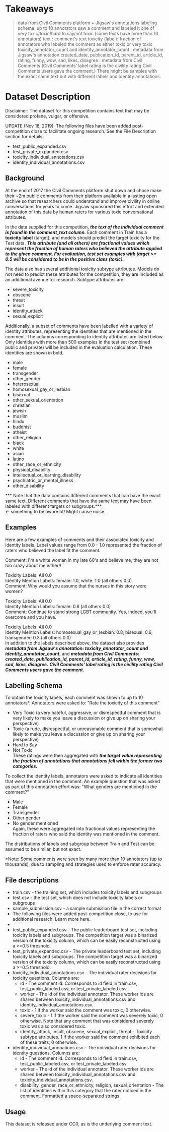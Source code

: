 # Takeaways
> data from Civil Comments platform + Jigsaw's annotations
> labeling scheme: up to 10 annotators saw a comment and labeled it one of very toxic/toxic/hard to say/not toxic (some texts have more than 10 annotators)
> text : comment's text
> toxicity (label): fraction of annotators who labeled the comment as either toxic or very toxic
> toxicity_annotator_count and identity_annotator_count : metadata from Jigsaw's annotation
> created_date, publication_id, parent_id, article_id, rating, funny, wow, sad, likes, disagree : metadata from Civil Comments
> (Civil Comments' label rating is the civility rating Civil Comments users gave the comment.)
> There might be samples with the exact same text but with different labels and identity annotations.

# Dataset Description  
Disclaimer: The dataset for this competition contains text that may be considered profane, vulgar, or offensive.  
  
UPDATE (Nov 18, 2019): The following files have been added post-competition close to facilitate ongoing research. See the File Description section for details.  
  
- test_public_expanded.csv  
- test_private_expanded.csv  
- toxicity_individual_annotations.csv  
- identity_individual_annotations.csv  

## Background  
At the end of 2017 the Civil Comments platform shut down and chose make their ~2m public comments from their platform available in a lasting open archive so that researchers could understand and improve civility in online conversations for years to come. Jigsaw sponsored this effort and extended annotation of this data by human raters for various toxic conversational attributes.  
  
In the data supplied for this competition, ***the text of the individual comment is found in the comment_text column.*** Each comment in Train has a **toxicity label** (target), and models should predict the target toxicity for the Test data. ***This attribute (and all others) are fractional values which represent the fraction of human raters who believed the attribute applied to the given comment. For evaluation, test set examples with target >= 0.5 will be considered to be in the positive class (toxic).***  
  
The data also has several additional toxicity subtype attributes. Models do not need to predict these attributes for the competition, they are included as an additional avenue for research. Subtype attributes are:  
  
- severe_toxicity    
- obscene    
- threat    
- insult    
- identity_attack    
- sexual_explicit  

Additionally, a subset of comments have been labelled with a variety of identity attributes, representing the identities that are mentioned in the comment. The columns corresponding to identity attributes are listed below. Only identities with more than 500 examples in the test set (combined public and private) will be included in the evaluation calculation. These identities are shown in bold.  
    
- male    
- female    
- transgender    
- other_gender    
- heterosexual    
- homosexual_gay_or_lesbian    
- bisexual    
- other_sexual_orientation    
- christian    
- jewish    
- muslim    
- hindu    
- buddhist    
- atheist    
- other_religion    
- black    
- white    
- asian    
- latino    
- other_race_or_ethnicity    
- physical_disability    
- intellectual_or_learning_disability    
- psychiatric_or_mental_illness    
- other_disability  

*** Note that the data contains different comments that can have the exact same text. Different comments that have the same text may have been labeled with different targets or subgroups.***   
<- something to be aware of! Might cause noise.  
  
## Examples  
Here are a few examples of comments and their associated toxicity and identity labels. Label values range from 0.0 - 1.0 represented the fraction of raters who believed the label fit the comment.  
  
Comment: i'm a white woman in my late 60's and believe me, they are not too crazy about me either!!  
  
Toxicity Labels: All 0.0  
Identity Mention Labels: female: 1.0, white: 1.0 (all others 0.0)  
Comment: Why would you assume that the nurses in this story were women?  
  
Toxicity Labels: All 0.0  
Identity Mention Labels: female: 0.8 (all others 0.0)  
Comment: Continue to stand strong LGBT community. Yes, indeed, you'll overcome and you have.  
  
Toxicity Labels: All 0.0  
Identity Mention Labels: homosexual_gay_or_lesbian: 0.8, bisexual: 0.6, transgender: 0.3 (all others 0.0)  
In addition to the labels described above, the dataset also provides ***metadata from Jigsaw's annotation: toxicity_annotator_count and identity_annotator_count***, and ***metadata from Civil Comments: created_date, publication_id, parent_id, article_id, rating, funny, wow, sad, likes, disagree.*** ***Civil Comments' label rating is the civility rating Civil Comments users gave the comment.***  
  
## Labelling Schema  
To obtain the toxicity labels, each comment was shown to up to 10 annotators*. Annotators were asked to: "Rate the toxicity of this comment"  
    
- Very Toxic (a very hateful, aggressive, or disrespectful comment that is very likely to make you leave a discussion or give up on sharing your perspective)    
- Toxic (a rude, disrespectful, or unreasonable comment that is somewhat likely to make you leave a discussion or give up on sharing your perspective)    
- Hard to Say    
- Not Toxic    
These ratings were then aggregated with ***the target value representing the fraction of annotations that annotations fell within the former two categories.***  
  
To collect the identity labels, annotators were asked to indicate all identities that were mentioned in the comment. An example question that was asked as part of this annotation effort was: "What genders are mentioned in the comment?"  
    
- Male    
- Female    
- Transgender    
- Other gender    
- No gender mentioned    
Again, these were aggregated into fractional values representing the fraction of raters who said the identity was mentioned in the comment.  
  
The distributions of labels and subgroup between Train and Test can be assumed to be similar, but not exact.  
  
*Note: Some comments were seen by many more than 10 annotators (up to thousands), due to sampling and strategies used to enforce rater accuracy.  
  
## File descriptions    
- train.csv - the training set, which includes toxicity labels and subgroups    
- test.csv - the test set, which does not include toxicity labels or subgroups    
- sample_submission.csv - a sample submission file in the correct format    
- The following files were added post-competition close, to use for additional research. Learn more here.    
-     
- test_public_expanded.csv - The public leaderboard test set, including toxicity labels and subgroups. The competition target was a binarized version of the toxicity column, which can be easily reconstructed using a >=0.5 threshold.    
- test_private_expanded.csv - The private leaderboard test set, including toxicity labels and subgroups. The competition target was a binarized version of the toxicity column, which can be easily reconstructed using a >=0.5 threshold.    
- toxicity_individual_annotations.csv - The individual rater decisions for toxicity questions. Columns are:    
    - id - The comment id. Corresponds to id field in train.csv, test_public_labeled.csv, or test_private_labeled.csv.    
    - worker - The id of the individual annotator. These worker ids are shared between toxicity_individual_annotations.csv and identity_individual_annotations.csv.    
    - toxic - 1 if the worker said the comment was toxic, 0 otherwise.    
    - severe_toxic - 1 if the worker said the comment was severely toxic, 0 otherwise. Note that any comment that was considered severely toxic was also considered toxic.    
    - identity_attack, insult, obscene, sexual_explicit, threat - Toxicity subtype attributes. 1 if the worker said the comment exhibited each of these traits, 0 otherwise.    
- identity_individual_annoations.csv - The individual rater decisions for identity questions. Columns are:    
    - id - The comment id. Corresponds to id field in train.csv, test_public_labeled.csv, or test_private_labeled.csv.    
    - worker - The id of the individual annotator. These worker ids are shared between toxicity_individual_annotations.csv and toxicity_individual_annotations.csv.    
    - disability, gender, race_or_ethnicity, religion, sexual_orientation - The list of identities within this category that the rater noticed in the comment. Formatted a space-separated strings.    

## Usage  
This dataset is released under CC0, as is the underlying comment text.